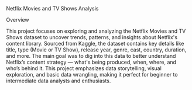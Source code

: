 Netflix Movies and TV Shows Analysis  

Overview

This project focuses on exploring and analyzing the Netflix Movies and TV Shows dataset to uncover trends, patterns, and insights about Netflix's content library.
Sourced from Kaggle, the dataset contains key details like title, type (Movie or TV Show), release year, genre, cast, country, duration, and more. The main goal was to dig into this data to better understand Netflix’s content strategy — what's being produced, when, where, and who’s behind it.
This project emphasizes data storytelling, visual exploration, and basic data wrangling, making it perfect for beginner to intermediate data analysts and enthusiasts.

